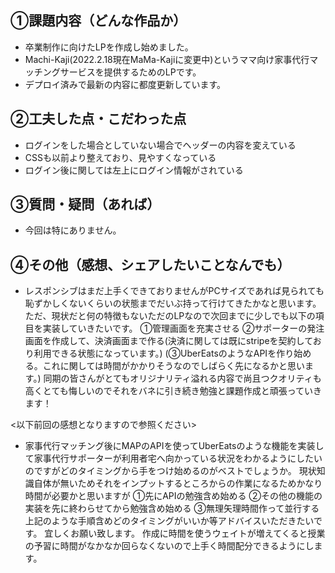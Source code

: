 ## ①課題内容（どんな作品か）
- 卒業制作に向けたLPを作成し始めました。
- Machi-Kaji(2022.2.18現在MaMa-Kajiに変更中)というママ向け家事代行マッチングサービスを提供するためのLPです。
- デプロイ済みで最新の内容に都度更新しています。


## ②工夫した点・こだわった点
- ログインをした場合としていない場合でヘッダーの内容を変えている
- CSSも以前より整えており、見やすくなっている
- ログイン後に関しては左上にログイン情報がされている


## ③質問・疑問（あれば）
- 今回は特にありません。

## ④その他（感想、シェアしたいことなんでも）
- レスポンシブはまだ上手くできておりませんがPCサイズであれば見られても恥ずかしくないくらいの状態までだいぶ持って行けてきたかなと思います。
ただ、現状だと何の特徴もないただのLPなので次回までに少しでも以下の項目を実装していきたいです。
①管理画面を充実させる
②サポーターの発注画面を作成して、決済画面まで作る(決済に関しては既にstripeを契約しており利用できる状態になっています。)
(③UberEatsのようなAPIを作り始める。これに関しては時間がかかりそうなのでしばらく先になるかと思います。)
同期の皆さんがとてもオリジナリティ溢れる内容で尚且つクオリティも高くとても悔しいのでそれをバネに引き続き勉強と課題作成と頑張っていきます！


<以下前回の感想となりますので参照ください>
- 家事代行マッチング後にMAPのAPIを使ってUberEatsのような機能を実装して家事代行サポーターが利用者宅へ向かっている状況をわかるようにしたいのですがどのタイミングから手をつけ始めるのがベストでしょうか。
現状知識自体が無いためそれをインプットするところからの作業になるためかなり時間が必要かと思いますが
①先にAPIの勉強含め始める
②その他の機能の実装を先に終わらせてから勉強含め始める
③無理矢理時間作って並行する
上記のような手順含めどのタイミングがいいか等アドバイスいただきたいです。
宜しくお願い致します。
作成に時間を使うウェイトが増えてくると授業の予習に時間がなかなか回らなくないので上手く時間配分できるようにします。